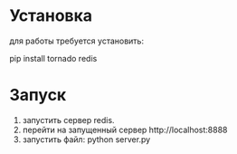 # Установка

для работы требуется установить:

pip install tornado redis

# Запуск

1) запустить сервер redis.
2) перейти на запущенный сервер http://localhost:8888
3) запустить файл: python server.py